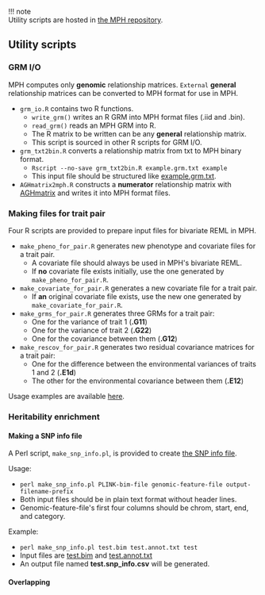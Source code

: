 !!! note  
    Utility scripts are hosted in [the MPH repository](https://github.com/jiang18/mph/tree/main/util).

## Utility scripts

### GRM I/O
MPH computes only **genomic** relationship matrices. `External` **general** relationship matrices can be converted to MPH format for use in MPH. 

- `grm_io.R` contains two R functions.
    - `write_grm()` writes an R GRM into MPH format files (.iid and .bin).
    - `read_grm()` reads an MPH GRM into R.
    - The R matrix to be written can be any **general** relationship matrix.
    - This script is sourced in other R scripts for GRM I/O.
- `grm_txt2bin.R` converts a relationship matrix from txt to MPH binary format.
    - `Rscript --no-save grm_txt2bin.R example.grm.txt example`
    - This input file should be structured like [example.grm.txt](https://github.com/jiang18/mph/blob/main/examples/example.grm.txt).
- `AGHmatrix2mph.R` constructs a **numerator** relationship matrix with [AGHmatrix](https://cran.r-project.org/web/packages/AGHmatrix/index.html) and writes it into MPH format files.

### Making files for trait pair
Four R scripts are provided to prepare input files for bivariate REML in MPH.

- `make_pheno_for_pair.R` generates new phenotype and covariate files for a trait pair.
    - A covariate file should always be used in MPH's bivariate REML.
    - If **no** covariate file exists initially, use the one generated by `make_pheno_for_pair.R`.
- `make_covariate_for_pair.R` generates a new covariate file for a trait pair.
    - If **an** original covariate file exists, use the new one generated by `make_covariate_for_pair.R`.
- `make_grms_for_pair.R` generates three GRMs for a trait pair: 
    - One for the variance of trait 1 (**.G11**)
    - One for the variance of trait 2 (**.G22**)
    - One for the covariance between them (**.G12**)
- `make_rescov_for_pair.R` generates two residual covariance matrices for a trait pair:
    - One for the difference between the environmental variances of traits 1 and 2 (**.E1d**)
    - The other for the environmental covariance between them (**.E12**)

Usage examples are available [here](examples.md#genetic-correlation).

### Heritability enrichment
#### Making a SNP info file
A Perl script, `make_snp_info.pl`, is provided to create [the SNP info file](options.md#snp-info-file).

Usage:  
- `perl make_snp_info.pl PLINK-bim-file genomic-feature-file output-filename-prefix`
- Both input files should be in plain text format without header lines.
- Genomic-feature-file's first four columns should be chrom, start, end, and category.

Example:  
- `perl make_snp_info.pl test.bim test.annot.txt test`
- Input files are [test.bim](https://github.com/jiang18/mph/blob/main/examples/test.bim) and [test.annot.txt](https://github.com/jiang18/mph/blob/main/examples/test.annot.txt)
- An output file named **test.snp_info.csv** will be generated. 

#### Overlapping 